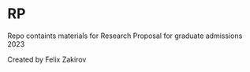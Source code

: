 # RP
Repo containts materials for Research Proposal for graduate admissions 2023

Created by Felix Zakirov
